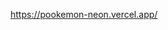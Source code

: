 https://pookemon-neon.vercel.app/

<!-- Bu, gerçek koda dalmadan önce pseudo kodda bir şeyler yazmanın yardımcı olabileceği bir challenge. Kodunuzu kısa ve anlaşılır bir şekilde yazmaya çalışmadan önce ayrıntılı bir şekilde yazmak da yardımcı olabilir. Daha sonra her zaman yeniden düzenleyebileceğinizi unutmayın

İşte size bu işe başlamanız için cevaplamanız gereken bazı sorular:

        1. Hangi koşullar altında Pookachu'nun xPosition değerine 1 eklemelisiniz?
        2. Hangi durumlarda onun xPosition değerinden 1 çıkarmalısınız?
        3. Aynı soruları yPozisyonu için de tekrarlayın.
        4. Soruları önce pseudo code/normal metinde cevaplayın. Daha sonra bunları koda çevirmeye başlayın.

Alternatif olarak veya buna ek olarak, fonksiyonun çalışması için ihtiyaç duyduğunuz "bileşenlerin" bir listesini yazmak yardımcı olabilir. İşini yapmak için neyi "bilmesi" gerekiyor? Hangi bilgi parçalarına güveniyor? Bu bilgi zaten doğrudan mevcutsa nereden elde edebilirsiniz? Ve doğrudan mevcut değilse nasıl türetebilirsiniz?

Bir örnek için 50. satıra ilerleyin (spoiler uyarısı).





































Bilmeniz gereken bir bilgi, Pookachu'nun baktığı yöndür. Bu bilgi parçasına doğrudan pookachu.direction özelliği aracılığıyla erişilebilir.

Bilmeniz gereken diğer bilgiler arasında kontrol etmeniz gereken sınırın ekseni, kontrol etmeniz gereken eksenin maksimum veya minimum değeri, güncellemeniz gereken Pookachu'nun xPosition veya yPosition olup olmadığı (hareket etmek istediği yönde hareket etmesine izin veriliyorsa) ve bu konuma 1 eklemeniz mi yoksa 1 çıkarmanız mı gerektiği yer alır.

Bu bilgilerin hiçbiri doğrudan mevcut değildir, ancak hepsi pookachu.direction özelliğinden türetilebilir. Örneğin, yönü "right" ise (sağa bakıyorsa), kontrol etmek istediğimiz x ekseninin maksimum değeridir ve bu yönde hareket etmesine izin veriliyorsa, xPosition değerine 1 eklemek isteriz.

Fonksiyonun nasıl çalışması gerektiğinin mantığını anlamakta güçlük çekiyorsanız ve/veya bazı örnekler istiyorsanız, 100. satıra ilerleyin (spoiler uyarısı)











































Pookachu sağa bakıyorsa, mevcut xPosition değeri boundaries.xAxis.max değerinin altındaysa xPosition değerini güncellemeniz gerekebilir. Maksimum değerin altındaysa, xPosition değerini +1 artırırsınız (veya başka bir deyişle, pookachu.xPosition'ın yeni değerini önceki değer artı 1 yaparsınız). Aksi takdirde, Pookachu zaten x ekseninde olabileceği maksimum değerde olduğu için xPosition aynı kalmalıdır. Her iki durumda da yPosition ve pookachu state nesnesinin diğer özellikleri (direction ve wantsToMove) korunmalıdır.

Pookachu'nun bakabileceği diğer üç yön için mantık, aşağıdaki ayarlamalarla hemen hemen aynıdır:

    - Sola bakıyorsa, Pookachu'nun xPosition değerini ancak ve ancak mevcut xPosition değeri boundaries.xAxis.max değerinin üzerindeyse -1 azaltırsınız.

    - Aşağı bakıyorsa, yalnızca mevcut yPozisyonu boundaries.yAxis.max değerinin altındaysa yPozisyonunu +1 artırırsınız.

    - Yukarı bakıyorsa, yalnızca mevcut yPozisyonu boundaries.yAxis.min değerinin üzerindeyse yPozisyonunu -1 azaltırsınız.


Pookachu'nun konumu güncelleniyor gibi görünmesine rağmen güncellenmiyor mu? Ya da sınırlarını aşıp aşmadığını kontrol ediyor olmanıza ve aşmaması gerekiyor gibi görünmesine rağmen sınırlarını aşıyor mu?

Eğer öyleyse, işte size başka bir soru: Doğrudan pookachu state'inden türetilen değerleri doğrudan updateFunction pozisyonunun içinde mi kullanıyorsunuz? Eğer öyleyse, setPookachu fonksiyonunun içine aktarabileceğiniz önceki state değerlerini kullanmayı denerseniz daha şanslı olabilirsiniz (örneğin, setPookachu(prev => prev.yourValueHere)).


 -->
